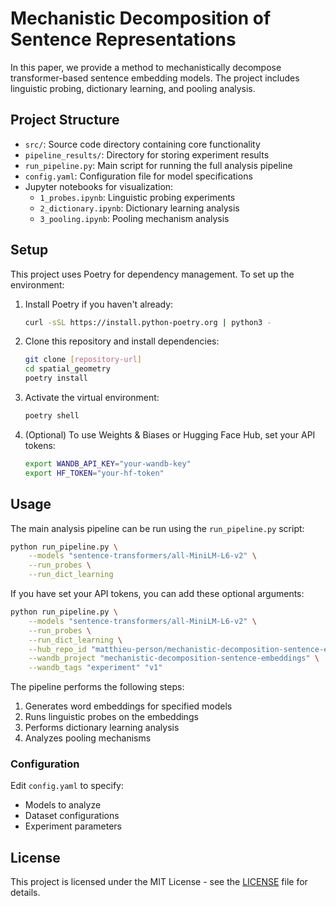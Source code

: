 # Mechanistic Decomposition of Sentence Representations

In this paper, we provide a method to mechanistically decompose transformer-based sentence embedding models. The project includes linguistic probing, dictionary learning, and pooling analysis.

## Project Structure

- `src/`: Source code directory containing core functionality
- `pipeline_results/`: Directory for storing experiment results
- `run_pipeline.py`: Main script for running the full analysis pipeline
- `config.yaml`: Configuration file for model specifications
- Jupyter notebooks for visualization:
  - `1_probes.ipynb`: Linguistic probing experiments
  - `2_dictionary.ipynb`: Dictionary learning analysis
  - `3_pooling.ipynb`: Pooling mechanism analysis

## Setup

This project uses Poetry for dependency management. To set up the environment:

1. Install Poetry if you haven't already:
   ```bash
   curl -sSL https://install.python-poetry.org | python3 -
   ```

2. Clone this repository and install dependencies:
   ```bash
   git clone [repository-url]
   cd spatial_geometry
   poetry install
   ```

3. Activate the virtual environment:
   ```bash
   poetry shell
   ```

4. (Optional) To use Weights & Biases or Hugging Face Hub, set your API tokens:
   ```bash
   export WANDB_API_KEY="your-wandb-key"
   export HF_TOKEN="your-hf-token"
   ```

## Usage

The main analysis pipeline can be run using the `run_pipeline.py` script:

```bash
python run_pipeline.py \
    --models "sentence-transformers/all-MiniLM-L6-v2" \
    --run_probes \
    --run_dict_learning
```

If you have set your API tokens, you can add these optional arguments:
```bash
python run_pipeline.py \
    --models "sentence-transformers/all-MiniLM-L6-v2" \
    --run_probes \
    --run_dict_learning \
    --hub_repo_id "matthieu-person/mechanistic-decomposition-sentence-embeddings" \
    --wandb_project "mechanistic-decomposition-sentence-embeddings" \
    --wandb_tags "experiment" "v1"
```

The pipeline performs the following steps:
1. Generates word embeddings for specified models
2. Runs linguistic probes on the embeddings
3. Performs dictionary learning analysis
4. Analyzes pooling mechanisms

### Configuration

Edit `config.yaml` to specify:
- Models to analyze
- Dataset configurations
- Experiment parameters

## License

This project is licensed under the MIT License - see the [LICENSE](LICENSE) file for details.


